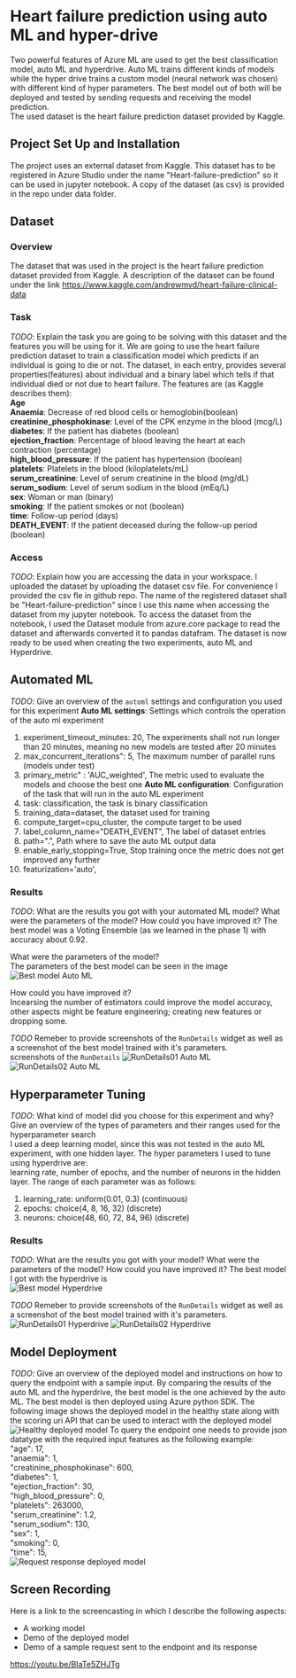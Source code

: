 # Heart failure prediction using auto ML and hyper-drive

Two powerful features of Azure ML are used to get the best classification model, auto ML and hyperdrive. Auto ML trains different kinds of models while the hyper drive trains a custom model (neural network was chosen) with different kind of hyper parameters. The best model out of both will be deployed and tested by sending requests and receiving the model prediction.  
The used dataset is the heart failure prediction dataset provided by Kaggle.

## Project Set Up and Installation
The project uses an external dataset from Kaggle. This dataset has to be registered in Azure Studio under the name "Heart-failure-prediction" so it can be used in jupyter notebook. A copy of the dataset (as csv) is provided in the repo under data folder.

## Dataset

### Overview
The dataset that was used in the project is the heart failure prediction dataset provided from Kaggle. A description of the dataset can be found under the link 
https://www.kaggle.com/andrewmvd/heart-failure-clinical-data

### Task
*TODO*: Explain the task you are going to be solving with this dataset and the features you will be using for it.
We are going to use the heart failure prediction dataset to train a classification model which predicts if an individual is going to die or not. The dataset, in each entry, provides several properties(features) about individual and a binary label which tells if that individual died or not due to heart failure. The features are (as Kaggle describes them):  
**Age**  
**Anaemia**: Decrease of red blood cells or hemoglobin(boolean)  
**creatinine_phosphokinase**: Level of the CPK enzyme in the blood (mcg/L)  
**diabetes**: If the patient has diabetes (boolean)  
**ejection_fraction**: Percentage of blood leaving the heart at each contraction (percentage)  
**high_blood_pressure**: If the patient has hypertension (boolean)  
**platelets**: Platelets in the blood (kiloplatelets/mL)  
**serum_creatinine**: Level of serum creatinine in the blood (mg/dL)  
**serum_sodium**: Level of serum sodium in the blood (mEq/L)  
**sex**: Woman or man (binary)  
**smoking**: If the patient smokes or not (boolean)  
**time**: Follow-up period (days)  
**DEATH_EVENT**: If the patient deceased during the follow-up period (boolean)  

### Access
*TODO*: Explain how you are accessing the data in your workspace.
I uploaded the dataset by uploading the dataset csv file. For convenience I provided the csv fle in github repo. The name of the registered dataset shall be "Heart-failure-prediction" since I use this name when accessing the dataset from my jupyter notebook. To access the dataset from the notebook, I used the Dataset module from azure.core package to read the dataset and afterwards converted it to pandas datafram. The dataset is now ready to be used when creating the two experiments, auto ML and Hyperdrive.

## Automated ML
*TODO*: Give an overview of the `automl` settings and configuration you used for this experiment
**Auto ML settings**: Settings which controls the operation of the auto ml experiment  
1. experiment_timeout_minutes: 20, The experiments shall not run longer than 20 minutes, meaning no new models are tested after 20 minutes
2. max_concurrent_iterations": 5, The maximum number of parallel runs (models under test)
3. primary_metric" : 'AUC_weighted', The metric used to evaluate the models and choose the best one
**Auto ML configuration**: Configuration of the task that will run in the auto ML experiment
1. task: classification, the task is binary classification
2. training_data=dataset, the dataset used for training
3. compute_target=cpu_cluster, the compute target to be used
4. label_column_name="DEATH_EVENT", The label of dataset entries
5. path=".", Path where to save the auto ML output data
6. enable_early_stopping=True, Stop training once the metric does not get improved any further
7. featurization='auto', 

### Results
*TODO*: What are the results you got with your automated ML model? What were the parameters of the model? How could you have improved it?
The best model was a Voting Ensemble (as we learned in the phase 1) with accuracy about 0.92.  

What were the parameters of the model?  
The parameters of the best model can be seen in the image  
![Best model Auto ML](../screenshots/auto_ml_best_model.png)

How could you have improved it?  
Incearsing the number of estimators could improve the model accuracy, other aspects might be feature engineering; creating new features or dropping some.  

*TODO* Remeber to provide screenshots of the `RunDetails` widget as well as a screenshot of the best model trained with it's parameters.  
screenshots of the `RunDetails`
![RunDetails01 Auto ML](../screenshots/run_details_01.png)
![RunDetails02 Auto ML](../screenshots/run_details_02.png)


## Hyperparameter Tuning
*TODO*: What kind of model did you choose for this experiment and why? Give an overview of the types of parameters and their ranges used for the hyperparameter search  
I used a deep learning model, since this was not tested in the auto ML experiment, with one hidden layer. The hyper parameters I used to tune using hyperdrive are:  
learning rate, number of epochs, and the number of neurons in the hidden layer. The range of each parameter was as follows:  
1. learning_rate: uniform(0.01, 0.3) (continuous)
2. epochs: choice(4, 8, 16, 32) (discrete)
3. neurons: choice(48, 60, 72, 84, 96) (discrete)  


### Results
*TODO*: What are the results you got with your model? What were the parameters of the model? How could you have improved it?
The best model I got with the hyperdrive is  
![Best model Hyperdrive](../screenshots/best_model_hyperparas.png)

*TODO* Remeber to provide screenshots of the `RunDetails` widget as well as a screenshot of the best model trained with it's parameters.
![RunDetails01 Hyperdrive](../screenshots/run_details_hyper_01.png)
![RunDetails02 Hyperdrive](../screenshots/run_details_hyper_02.png)

## Model Deployment
*TODO*: Give an overview of the deployed model and instructions on how to query the endpoint with a sample input.
By comparing the results of the auto ML and the hyperdrive, the best model is the one achieved by the auto ML. The best model is then deployed using Azure python SDK. The following image shows the deployed model in the healthy state along with the scoring uri API that can be used to interact with the deployed model  
![Healthy deployed model](../screenshots/best_model_webservice_healthy.png)
To query the endpoint one needs to provide json datatype with the required input features as the following example:  
"age": 17,  
"anaemia": 1,  
"creatinine_phosphokinase": 600,  
"diabetes": 1,  
"ejection_fraction": 30,  
"high_blood_pressure": 0,  
"platelets": 263000,  
"serum_creatinine": 1.2,  
"serum_sodium": 130,  
"sex": 1,  
"smoking": 0,  
"time": 15,  
![Request response deployed model](../screenshots/request_response_webservice.png)




## Screen Recording
Here is a link to the screencasting in which I describe the following aspects:
- A working model
- Demo of the deployed  model
- Demo of a sample request sent to the endpoint and its response

https://youtu.be/BIaTe5ZHJTg


